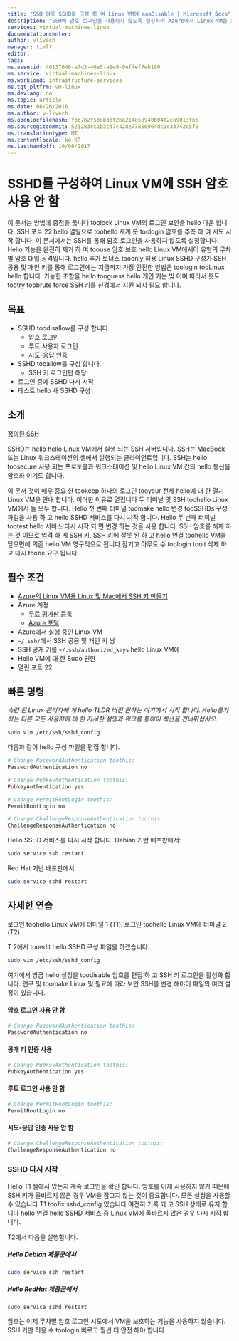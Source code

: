 ```yaml
---
title: "SSH 암호 SSHD를 구성 하 여 Linux VM에 aaaDisable | Microsoft Docs"
description: "SSH에 암호 로그인을 사용하지 않도록 설정하여 Azure에서 Linux VM을 보호합니다."
services: virtual-machines-linux
documentationcenter: 
author: vlivech
manager: timlt
editor: 
tags: 
ms.assetid: 46137640-a7d2-40e5-a1e9-9effef7eb190
ms.service: virtual-machines-linux
ms.workload: infrastructure-services
ms.tgt_pltfrm: vm-linux
ms.devlang: na
ms.topic: article
ms.date: 08/26/2016
ms.author: v-livech
ms.openlocfilehash: fb67b2f5b8b3bf2ba214858940b04f2ea9013fb5
ms.sourcegitcommit: 523283cc1b3c37c428e77850964dc1c33742c5f0
ms.translationtype: MT
ms.contentlocale: ko-KR
ms.lasthandoff: 10/06/2017
---
```

# <a name="disable-ssh-passwords-on-your-linux-vm-by-configuring-sshd"></a>SSHD를 구성하여 Linux VM에 SSH 암호 사용 안 함
이 문서는 방법에 중점을 둡니다 toolock Linux VM의 로그인 보안을 hello 다운 합니다.  SSH 포트 22 hello 열릴으로 toohello 세계 봇 toologin 암호를 추측 하 여 시도 시작 합니다.  이 문서에서는 SSH를 통해 암호 로그인을 사용하지 않도록 설정합니다.  Hello 기능을 완전히 제거 하 여 toouse 암호 보호 hello Linux VM에서이 유형의 무차별 암호 대입 공격입니다.  hello 추가 보너스 tooonly 허용 Linux SSHD 구성가 SSH 공용 및 개인 키를 통해 로그인에는 지금까지 가장 안전한 방법은 toologin tooLinux hello 합니다.  가능한 조합을 hello tooguess hello 개인 키는 빚 이며 따라서 봇도 tootry toobrute force SSH 키를 신경에서 지원 되지 필요 합니다.

## <a name="goals"></a>목표
* SSHD toodisallow를 구성 합니다.
  * 암호 로그인
  * 루트 사용자 로그인
  * 시도-응답 인증
* SSHD tooallow를 구성 합니다.
  * SSH 키 로그인만 해당
* 로그인 중에 SSHD 다시 시작
* 테스트 hello 새 SSHD 구성

## <a name="introduction"></a>소개
[정의된 SSH](https://en.wikipedia.org/wiki/Secure_Shell)

SSHD는 hello hello Linux VM에서 실행 되는 SSH 서버입니다.  SSH는 MacBook 또는 Linux 워크스테이션의 셸에서 실행되는 클라이언트입니다.  SSH는 hello toosecure 사용 되는 프로토콜과 워크스테이션 및 hello Linux VM 간의 hello 통신을 암호화 이기도 합니다.

이 문서 것이 매우 중요 한 tookeep 하나의 로그인 tooyour 전체 hello에 대 한 열기 Linux VM을 안내 합니다.  이러한 이유로 열립니다 두 터미널 및 SSH toohello Linux VM에서 둘 모두 합니다.  Hello 첫 번째 터미널 toomake hello 변경 tooSSHDs 구성 파일을 사용 하 고 hello SSHD 서비스를 다시 시작 합니다.  Hello 두 번째 터미널 tootest hello 서비스 다시 시작 되 면 변경 하는 것을 사용 합니다.  SSH 암호를 해제 하는 것 이므로 엄격 하 게 SSH 키, SSH 키에 잘못 된 하 고 hello 연결 toohello VM을 닫으면에 의존 hello VM 영구적으로 됩니다 잠기고 아무도 수 toologin tooit 삭제 하 고 다시 toobe 요구 됩니다.

## <a name="prerequisites"></a>필수 조건
* [Azure의 Linux VM용 Linux 및 Mac에서 SSH 키 만들기](mac-create-ssh-keys.md?toc=%2fazure%2fvirtual-machines%2flinux%2ftoc.json)
* Azure 계정
  * [무료 평가판 등록](https://azure.microsoft.com/pricing/free-trial/)
  * [Azure 포털](http://portal.azure.com)
* Azure에서 실행 중인 Linux VM
* `~/.ssh/`에서 SSH 공용 및 개인 키 쌍
* SSH 공개 키를 `~/.ssh/authorized_keys` hello Linux VM에
* Hello VM에 대 한 Sudo 권한
* 열린 포트 22

## <a name="quick-commands"></a>빠른 명령
*숙련 된 Linux 관리자에 게 hello TLDR 버전 원하는 여기에서 시작 합니다.  Hello를가 하는 다른 모든 사용자에 대 한 자세한 설명과 워크를 통해이 섹션을 건너뛰십시오.*

```bash
sudo vim /etc/ssh/sshd_config
```

다음과 같이 hello 구성 파일을 편집 합니다.

```sh
# Change PasswordAuthentication toothis:
PasswordAuthentication no

# Change PubkeyAuthentication toothis:
PubkeyAuthentication yes

# Change PermitRootLogin toothis:
PermitRootLogin no

# Change ChallengeResponseAuthentication toothis:
ChallengeResponseAuthentication no
```

Hello SSHD 서비스를 다시 시작 합니다. Debian 기반 배포판에서:

```bash
sudo service ssh restart
```

Red Hat 기반 배포판에서:

```bash
sudo service sshd restart
```

## <a name="detailed-walk-through"></a>자세한 연습
로그인 toohello Linux VM에 터미널 1 (T1).  로그인 toohello Linux VM에 터미널 2 (T2).

T 2에서 tooedit hello SSHD 구성 파일을 하겠습니다.  

```bash
sudo vim /etc/ssh/sshd_config
```

여기에서 방금 hello 설정을 toodisable 암호를 편집 하 고 SSH 키 로그인을 활성화 합니다.  연구 및 toomake Linux 및 필요에 따라 보안 SSH를 변경 해야이 파일의 여러 설정이 있습니다.

#### <a name="disable-password-logins"></a>암호 로그인 사용 안 함

```sh
# Change PasswordAuthentication toothis:
PasswordAuthentication no
```

#### <a name="enable-public-key-authentication"></a>공개 키 인증 사용

```sh
# Change PubkeyAuthentication toothis:
PubkeyAuthentication yes
```

#### <a name="disable-root-login"></a>루트 로그인 사용 안 함

```sh
# Change PermitRootLogin toothis:
PermitRootLogin no
```

#### <a name="disable-challenge-response-authentication"></a>시도-응답 인증 사용 안 함
```sh
# Change ChallengeResponseAuthentication toothis:
ChallengeResponseAuthentication no
```

### <a name="restart-sshd"></a>SSHD 다시 시작
Hello T1 셸에서 있는지 계속 로그인을 확인 합니다.  암호를 이제 사용하지 않기 때문에 SSH 키가 올바르지 않은 경우 VM을 잠그지 않는 것이 중요합니다.   모든 설정을 사용할 수 있습니다 T1 toofix sshd_config 있습니다 여전히 기록 되 고 SSH 상태로 유지 합니다 hello 연결 hello SSHD 서비스 중 Linux VM에 올바르지 않은 경우 다시 시작 합니다.

T2에서 다음을 실행합니다.

##### <a name="on-hello-debian-family"></a>Hello Debian 제품군에서
```bash
sudo service ssh restart
```

##### <a name="on-hello-redhat-family"></a>Hello RedHat 제품군에서
```bash
sudo service sshd restart
```

암호는 이제 무차별 암호 로그인 시도에서 VM을 보호하는 기능을 사용하지 않습니다.  SSH 키만 허용 수 toologin 빠르고 훨씬 더 안전 해야 합니다.

